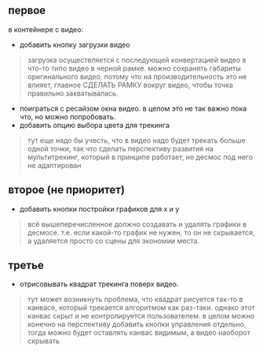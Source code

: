 
## первое
в контейнере с видео:
* добавить кнопку загрузки видео
> загрузка осуществляется с последующей конвертацией видео в что-то типо видео в черной рамке. можно сохранять габариты оригинального видео, потому что на производительность это не влияет, главное СДЕЛАТЬ РАМКУ вокруг видео, чтобы точка правильно захватывалась.
* поиграться с ресайзом окна видео. в целом это не так важно пока что, но можно попробовать.
* добавить опцию выбора цвета для трекинга
> тут еще надо бы учесть, что в видео надо будет трекать больше одной точки, так что сделать перспективу развития на мультитрекинг, который в принципе работает, но десмос под него не адаптирован

## второе (не приоритет)
* добавить кнопки постройки графиков для x и y
> всё вышеперечисленное должно создавать и удалять графики в десмосе. т.е. если какой-то график не нужен, то он не скрывается, а удаляется просто со сцены для экономии места.

## третье
* отрисовывать квадрат трекинга поверх видео. 
> тут может возникнуть проблема, что квадрат рисуется так-то в канвасе, который трекается алгоритмом как раз-таки. однако этот канвас скрыт и не контролируется пользователем. в целом можно конечно на перспективу добавить кнопки управления отдельно, тогда можно будет оставлять канвас видимым, а видео наоборот скрывать